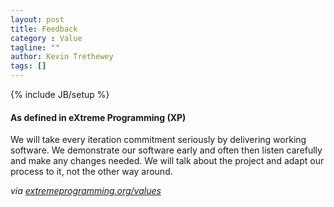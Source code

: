 ```yaml
---
layout: post
title: Feedback
category : Value
tagline: ""
author: Kevin Trethewey
tags: []
---
```

{% include JB/setup %}

#### As defined in eXtreme Programming (XP)
We will take every iteration commitment seriously by delivering working software. We demonstrate our software early and often then listen carefully and make any changes needed. We will talk about the project and adapt our process to it, not the other way around.

*via [extremeprogramming.org/values](http://www.extremeprogramming.org/values.html)*
